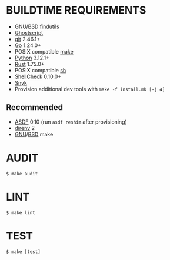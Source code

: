 # BUILDTIME REQUIREMENTS

* [GNU](https://www.gnu.org/)/[BSD](https://en.wikipedia.org/wiki/Berkeley_Software_Distribution) [findutils](https://en.wikipedia.org/wiki/Find_(Unix))
* [Ghostscript](https://www.ghostscript.com/)
* [git](https://git-scm.com/) 2.46.1+
* [Go](https://go.dev/) 1.24.0+
* POSIX compatible [make](https://pubs.opengroup.org/onlinepubs/9799919799/utilities/make.html)
* [Python](https://www.python.org/) 3.12.1+
* [Rust](https://www.rust-lang.org/) 1.75.0+
* POSIX compatible [sh](https://pubs.opengroup.org/onlinepubs/9699919799/utilities/sh.html)
* [ShellCheck](https://www.shellcheck.net/) 0.10.0+
* [Snyk](https://snyk.io/)
* Provision additional dev tools with `make -f install.mk [-j 4]`

## Recommended

* [ASDF](https://asdf-vm.com/) 0.10 (run `asdf reshim` after provisioning)
* [direnv](https://direnv.net/) 2
* [GNU](https://www.gnu.org/)/[BSD](https://en.wikipedia.org/wiki/Berkeley_Software_Distribution) make

# AUDIT

```console
$ make audit
```

# LINT

```console
$ make lint
```

# TEST

```console
$ make [test]
```
